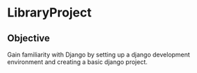 # LibraryProject

## Objective 

Gain familiarity with Django by setting up a django development environment and creating a basic django project.
